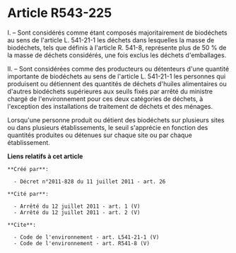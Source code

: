 # Article R543-225

I. – Sont considérés comme étant composés majoritairement de biodéchets au sens de l'article L. 541-21-1 les déchets dans
lesquelles la masse de biodéchets, tels que définis à l'article R. 541-8, représente plus de 50 % de la masse de déchets
considérés, une fois exclus les déchets d'emballages.

II. – Sont considérées comme des producteurs ou détenteurs d'une quantité importante de biodéchets au sens de l'article L.
541-21-1 les personnes qui produisent ou détiennent des quantités de déchets d'huiles alimentaires ou d'autres biodéchets
supérieures aux seuils fixés par arrêté du ministre chargé de l'environnement pour ces deux catégories de déchets, à
l'exception des installations de traitement de déchets et des ménages.

Lorsqu'une personne produit ou détient des biodéchets sur plusieurs sites ou dans plusieurs établissements, le seuil
s'apprécie en fonction des quantités produites ou détenues sur chaque site ou par chaque établissement.

**Liens relatifs à cet article**

	**Créé par**:

	  - Décret n°2011-828 du 11 juillet 2011 - art. 26

	**Cité par**:

	  - Arrêté du 12 juillet 2011 - art. 1 (V)
	  - Arrêté du 12 juillet 2011 - art. 2 (V)

	**Cite**:

	  - Code de l'environnement - art. L541-21-1 (V)
	  - Code de l'environnement - art. R541-8 (V)
